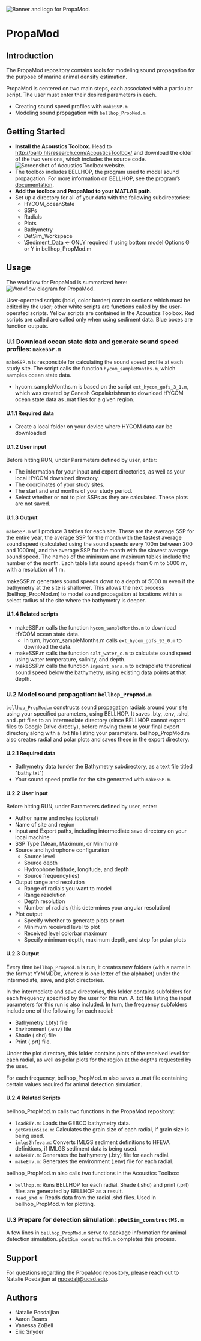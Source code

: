 ![Banner and logo for PropaMod.](https://github.com/nposdalj/PropaMod/blob/main/PM_GitHub_Banner.png)

# PropaMod

## Introduction

The PropaMod repository contains tools for modeling sound propagation for the purpose of marine animal density estimation.

PropaMod is centered on two main steps, each associated with a particular script. The user must enter their desired parameters in each.
* Creating sound speed profiles with `makeSSP.m`
* Modeling sound propagation with `bellhop_PropMod.m`


## Getting Started
* **Install the Acoustics Toolbox.** Head to http://oalib.hlsresearch.com/AcousticsToolbox/ and download the older of the two versions, which includes the source code.
![Screenshot of Acoustics Toolbox website.](https://github.com/nposdalj/PropaMod/blob/main/PropagationModeling_README_fig1.png)
* The toolbox includes BELLHOP, the program used to model sound propagation. For more information on BELLHOP, see the program’s [documentation](http://oalib.hlsresearch.com/Rays/HLS-2010-1.pdf).
* **Add the toolbox and PropaMod to your MATLAB path.**
* Set up a directory for all of your data with the following subdirectories:
  * HYCOM_oceanState
  * SSPs
  * Radials
  * Plots
  * Bathymetry
  * DetSim_Workspace
  * \Sediment_Data <- ONLY required if using bottom model Options G or Y in bellhop_PropMod.m


## Usage

The workflow for PropaMod is summarized here:
![Workflow diagram for PropaMod.](https://github.com/nposdalj/PropaMod/blob/main/PropagationModeling_README_Figure2.png)

User-operated scripts (bold, color border) contain sections which must be edited by the user; other white scripts are functions called by the user-operated scripts.
Yellow scripts are contained in the Acoustics Toolbox. Red scripts are called are called only when using sediment data. Blue boxes are function outputs.

### U.1 Download ocean state data and generate sound speed profiles: `makeSSP.m`
`makeSSP.m` is responsible for calculating the sound speed profile at each study site.
The script calls the function `hycom_sampleMonths.m`, which samples ocean state data.
* hycom_sampleMonths.m is based on the script `ext_hycom_gofs_3_1.m`, which was created by Ganesh Gopalakrishnan to download HYCOM ocean state data as .mat files for a given region.

#### U.1.1 Required data
* Create a local folder on your device where HYCOM data can be downloaded

#### U.1.2 User input
Before hitting RUN, under Parameters defined by user, enter:
* The information for your input and export directories, as well as your local HYCOM download directory.
* The coordinates of your study sites.
* The start and end months of your study period.
* Select whether or not to plot SSPs as they are calculated. These plots are not saved.

#### U.1.3 Output
`makeSSP.m` will produce 3 tables for each site. These are the average SSP for the entire year, the average SSP for the month with the fastest average sound speed (calculated using the sound speeds every 100m between 200 and 1000m), and the average SSP for the month with the slowest average sound speed. The names of the minimum and maximum tables include the number of the month. Each table lists sound speeds from 0 m to 5000 m, with a resolution of 1 m.

makeSSP.m generates sound speeds down to a depth of 5000 m even if the bathymetry at the site is shallower. This allows the next process (bellhop_PropMod.m) to model sound propagation at locations within a select radius of the site where the bathymetry is deeper.

#### U.1.4 Related scripts
* makeSSP.m calls the function `hycom_sampleMonths.m` to download HYCOM ocean state data.
  * In turn, hycom_sampleMonths.m calls `ext_hycom_gofs_93_0.m` to download the data.
* makeSSP.m calls the function `salt_water_c.m` to calculate sound speed using water temperature, salinity, and depth.
* makeSSP.m calls the function `inpaint_nans.m` to extrapolate theoretical sound speed below the bathymetry, using existing data points at that depth.


### U.2 Model sound propagation: `bellhop_PropMod.m`
`bellhop_PropMod.m` constructs sound propagation radials around your site using your specified parameters, using BELLHOP. It saves .bty, .env, .shd, and .prt files to an intermediate directory (since BELLHOP cannot export files to Google Drive directly), before moving them to your final export directory along with a .txt file listing your parameters. bellhop_PropMod.m also creates radial and polar plots and saves these in the export directory.

#### U.2.1 Required data
* Bathymetry data (under the Bathymetry subdirectory, as a text file titled "bathy.txt")
* Your sound speed profile for the site generated with `makeSSP.m`.

#### U.2.2 User input
Before hitting RUN, under Parameters defined by user, enter:
* Author name and notes (optional)
* Name of site and region
* Input and Export paths, including intermediate save directory on your local machine
* SSP Type (Mean, Maximum, or Minimum)
* Source and hydrophone configuration
  * Source level
  * Source depth
  * Hydrophone latitude, longitude, and depth
  * Source frequency(ies)
* Output range and resolution
  * Range of radials you want to model
  * Range resolution
  * Depth resolution
  * Number of radials (this determines your angular resolution)
* Plot output
  * Specify whether to generate plots or not
  * Minimum received level to plot
  * Received level colorbar maximum
  * Specify minimum depth, maximum depth, and step for polar plots

#### U.2.3 Output
Every time `bellhop_PropMod.m` is run, it creates new folders (with a name in the format YYMMDDx, where x is one letter of the alphabet) under the intermediate, save, and plot directories.

In the intermediate and save directories, this folder contains subfolders for each frequency specified by the user for this run. A .txt file listing the input parameters for this run is also included. In turn, the frequency subfolders include one of the following for each radial:
* Bathymetry (.bty) file
* Environment (.env) file 
* Shade (.shd) file
* Print (.prt) file.

Under the plot directory, this folder contains plots of the received level for each radial, as well as polar plots for the region at the depths requested by the user.

For each frequency, bellhop_PropMod.m also saves a .mat file containing certain values required for animal detection simulation.

#### U.2.4 Related Scripts
bellhop_PropMod.m calls two functions in the PropaMod repository:
* `loadBTY.m`: Loads the GEBCO bathymetry data.
* `getGrainSize.m`: Calculates the grain size of each radial, if grain size is being used.
* `imlgs2hfeva.m`: Converts IMLGS sediment definitions to HFEVA definitions, if IMLGS sediment data is being used.
* `makeBTY.m`: Generates the bathymetry (.bty) file for each radial.
* `makeEnv.m`: Generates the environment (.env) file for each radial.

bellhop_PropMod.m also calls two functions in the Acoustics Toolbox:
* `bellhop.m`: Runs BELLHOP for each radial. Shade (.shd) and print (.prt) files are generated by BELLHOP as a result.
* `read_shd.m`: Reads data from the radial .shd files. Used in bellhop_PropMod.m for plotting.


### U.3 Prepare for detection simulation: `pDetSim_constructWS.m`
A few lines in `bellhop_PropMod.m` serve to package information for animal detection simulation. `pDetSim_constructWS.m` completes this process.


## Support
For questions regarding the PropaMod repository, please reach out to Natalie Posdaljian at nposdalj@ucsd.edu.


## Authors
* Natalie Posdaljian
* Aaron Deans
* Vanessa ZoBell
* Eric Snyder
